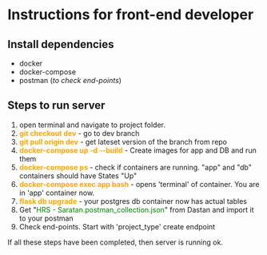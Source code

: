 # Instructions for front-end developer

## Install dependencies
 - docker
 - docker-compose
 - postman (*to check end-points*)

## Steps to run server

1. open terminal and navigate to project folder.
2. <span style="color:orange">**git checkout dev**</span> - go to dev branch
3. <span style="color:orange">**git pull origin dev**</span> - get lateset version of the branch from repo
4. <span style="color:orange">**docker-compose up -d --build**</span> - Create images for app and DB and run them
5. <span style="color:orange">**docker-compose ps**</span> - check if containers are running. "app" and "db" containers should have States "Up"
6. <span style="color:orange">**docker-compose exec app bash**</span> - opens 'terminal' of container. You are in 'app' container now.
7. <span style="color:orange">**flask db upgrade**</span> - your postgres db container now has actual tables
8. Get "<span style="color:green">HRS - Saratan.postman_collection.json</span>" from Dastan and import it to your postman
9. Check end-points. Start with 'project_type' create endpoint

If all these steps have been completed, then server is running ok. 